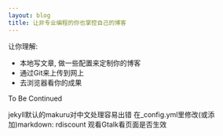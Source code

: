 ```yaml
---
layout: blog
title: 让非专业编程的你也掌控自己的博客
---
```

让你理解:

* 本地写文章, 做一些配置来定制你的博客
* 通过Git来上传到网上
* 去浏览器看你的成果

To Be Continued

jekyll默认的makuru对中文处理容易出错 在_config.yml里修改(或添加)markdown: rdiscount
观看Gtalk看页面是否生效
